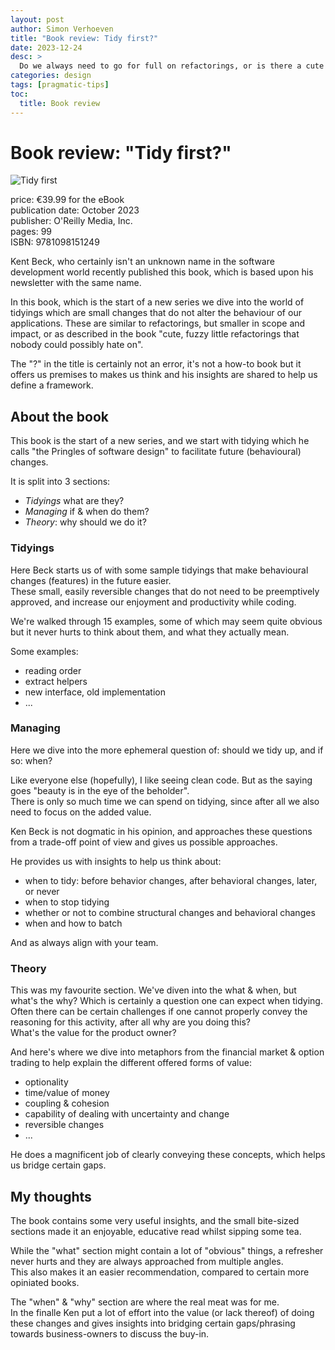 ```yaml
---
layout: post
author: Simon Verhoeven
title: "Book review: Tidy first?"
date: 2023-12-24
desc: >
  Do we always need to go for full on refactorings, or is there a cute little variant? How do we convey the need to do so, and the added value?
categories: design
tags: [pragmatic-tips]
toc:
  title: Book review
---
```


# Book review: "Tidy first?"

![Tidy first](https://learning.oreilly.com/library/cover/9781098151232/250w/)

price: €39.99 for the eBook\
publication date: October 2023\
publisher: O'Reilly Media, Inc.\
pages: 99\
ISBN: 9781098151249

Kent Beck, who certainly isn't an unknown name in the software development world recently published this book, which is based upon his newsletter with the same name.

In this book, which is the start of a new series we dive into the world of tidyings which are small changes that do not alter the behaviour of our applications.
These are similar to refactorings, but smaller in scope and impact, or as described in the book "cute, fuzzy little refactorings that nobody could possibly hate on".

The "?" in the title is certainly not an error, it's not a how-to book but it offers us premises to makes us think and his insights are shared to help us define a framework. 

## About the book

This book is the start of a new series, and we start with tidying which he calls "the Pringles of software design" to facilitate future (behavioural) changes.

It is split into 3 sections:

* *Tidyings* what are they?
* *Managing* if & when do them?
* *Theory*: why should we do it?


### Tidyings

Here Beck starts us of with some sample tidyings that make behavioural changes (features) in the future easier.\
These small, easily reversible changes that do not need to be preemptively approved, and increase our enjoyment and productivity while coding.

We're walked through 15 examples, some of which may seem quite obvious but it never hurts to think about them, and what they actually mean.

Some examples:
* reading order
* extract helpers
* new interface, old implementation
* ...

### Managing

Here we dive into the more ephemeral question of: should we tidy up, and if so: when?

Like everyone else (hopefully), I like seeing clean code. But as the saying goes "beauty is in the eye of the beholder".\
There is only so much time we can spend on tidying, since after all we also need to focus on the added value.

Ken Beck is not dogmatic in his opinion, and approaches these questions from a trade-off point of view and gives us possible approaches.

He provides us with insights to help us think about:
* when to tidy: before behavior changes, after behavioral changes, later, or never
* when to stop tidying
* whether or not to combine structural changes and behavioral changes
* when and how to batch

And as always align with your team.

### Theory

This was my favourite section. We've diven into the what & when, but what's the why? Which is certainly a question one can expect when tidying.\
Often there can be certain challenges if one cannot properly convey the reasoning for this activity, after all why are you doing this?\
What's the value for the product owner?

And here's where we dive into metaphors from the financial market & option trading to help explain the different offered forms of value:

* optionality
* time/value of money
* coupling & cohesion
* capability of dealing with uncertainty and change
* reversible changes
* ... 

He does a magnificent job of clearly conveying these concepts, which helps us bridge certain gaps. 

## My thoughts

The book contains some very useful insights, and the small bite-sized sections made it an enjoyable, educative read whilst sipping some tea.

While the "what" section might contain a lot of "obvious" things, a refresher never hurts and they are always approached from multiple angles.\
This also makes it an easier recommendation, compared to certain more opiniated books.

The "when" & "why" section are where the real meat was for me.\
In the finalle Ken put a lot of effort into the value (or lack thereof) of doing these changes and gives insights into bridging certain gaps/phrasing towards business-owners to discuss the buy-in.
